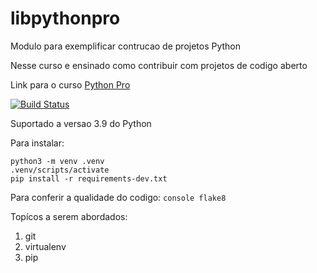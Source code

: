 # libpythonpro
Modulo para exemplificar contrucao de projetos Python

Nesse curso e ensinado como contribuir com projetos de codigo aberto

Link para o curso [Python Pro](https://www.python.pro.br)

[![Build Status](https://travis-ci.org/ranie2019/libpythonpro.svg?branch=main)](https://travis-ci.org/ranie2019/libpythonpro)

Suportado a versao 3.9 do Python

Para instalar:

```console
python3 -m venv .venv
.venv/scripts/activate
pip install -r requirements-dev.txt
```

Para conferir a qualidade do codigo:
``console
flake8
``

Topícos a serem abordados:

1. git
2. virtualenv
3. pip